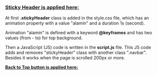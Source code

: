 ### <ins>**Sticky Header is applied here:** </ins>

At first **.stickyHeader** class is added in the style.css file, which has an animation property with a value "alamin" and a duration 1s (second).

Animation "alamin" is defined with a keyword **@keyframes** and has two values (from - to) for top background.

Then a JavaScript (JS) code is written in the **script.js** file. This JS code adds and removes "stickyHeader" class with another class ".navbar". Besides it works when the page is scrolled 200px or more.

<ins>**Back to Top button is applied here:** </ins>
